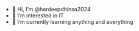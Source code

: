 - 👋 Hi, I’m @hardeepdhinsa2024
- 👀 I’m interested in IT
- 🌱 I’m currently learning anything and everything

<!---
hardeepdhinsa2024/hardeepdhinsa2024 is a ✨ special ✨ repository because its `README.md` (this file) appears on your GitHub profile.
You can click the Preview link to take a look at your changes.
--->
